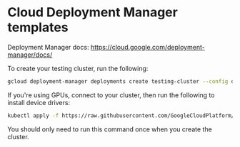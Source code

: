 # Cloud Deployment Manager templates

Deployment Manager docs: https://cloud.google.com/deployment-manager/docs/

To create your testing cluster, run the following:

```bash
gcloud deployment-manager deployments create testing-cluster --config deployments/cluster.yaml
```

If you're using GPUs, connect to your cluster, then run the following to install device drivers:

```bash
kubectl apply -f https://raw.githubusercontent.com/GoogleCloudPlatform/container-engine-accelerators/master/nvidia-driver-installer/cos/daemonset-preloaded.yaml
```

You should only need to run this command once when you create the cluster.
